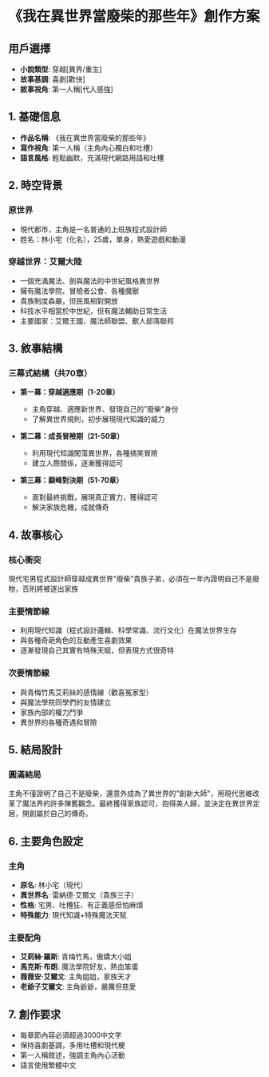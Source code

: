 # 《我在異世界當廢柴的那些年》創作方案

## 用戶選擇
- **小說類型**: 穿越[異界/重生]
- **故事基調**: 喜劇[歡快]
- **敘事視角**: 第一人稱[代入感強]

## 1. 基礎信息
- **作品名稱**: 《我在異世界當廢柴的那些年》
- **寫作視角**: 第一人稱（主角內心獨白和吐槽）
- **語言風格**: 輕鬆幽默，充滿現代網路用語和吐槽

## 2. 時空背景

### 原世界
- 現代都市，主角是一名普通的上班族程式設計師
- 姓名：林小宅（化名），25歲，單身，熱愛遊戲和動漫

### 穿越世界：艾爾大陸
- 一個充滿魔法、劍與魔法的中世紀風格異世界
- 擁有魔法學院、冒險者公會、各種魔獸
- 貴族制度森嚴，但民風相對開放
- 科技水平相當於中世紀，但有魔法輔助日常生活
- 主要國家：艾爾王國、魔法師聯盟、獸人部落聯邦

## 3. 敘事結構

### 三幕式結構（共70章）
- **第一幕：穿越適應期（1-20章）**
  - 主角穿越、適應新世界、發現自己的"廢柴"身份
  - 了解異世界規則，初步展現現代知識的威力
  
- **第二幕：成長冒險期（21-50章）**
  - 利用現代知識闖蕩異世界，各種搞笑冒險
  - 建立人際關係，逐漸獲得認可
  
- **第三幕：巔峰對決期（51-70章）**
  - 面對最終挑戰，展現真正實力，獲得認可
  - 解決家族危機，成就傳奇

## 4. 故事核心

### 核心衝突
現代宅男程式設計師穿越成異世界"廢柴"貴族子弟，必須在一年內證明自己不是廢物，否則將被逐出家族

### 主要情節線
- 利用現代知識（程式設計邏輯、科學常識、流行文化）在魔法世界生存
- 與各種奇葩角色的互動產生喜劇效果
- 逐漸發現自己其實有特殊天賦，但表現方式很奇特

### 次要情節線
- 與青梅竹馬艾莉絲的感情線（歡喜冤家型）
- 與魔法學院同學們的友情建立
- 家族內部的權力鬥爭
- 異世界的各種奇遇和冒險

## 5. 結局設計

### 圓滿結局
主角不僅證明了自己不是廢柴，還意外成為了異世界的"創新大師"，用現代思維改革了魔法界的許多陳舊觀念。最終獲得家族認可，抱得美人歸，並決定在異世界定居，開創屬於自己的傳奇。

## 6. 主要角色設定

### 主角
- **原名**: 林小宅（現代）
- **異世界名**: 雷納德·艾爾文（貴族三子）
- **性格**: 宅男、吐槽狂、有正義感但怕麻煩
- **特殊能力**: 現代知識+特殊魔法天賦

### 主要配角
- **艾莉絲·羅斯**: 青梅竹馬，傲嬌大小姐
- **馬克斯·布朗**: 魔法學院好友，熱血笨蛋
- **薇薇安·艾爾文**: 主角姐姐，家族天才
- **老爺子艾爾文**: 主角爺爺，嚴厲但慈愛

## 7. 創作要求
- 每章節內容必須超過3000中文字
- 保持喜劇基調，多用吐槽和現代梗
- 第一人稱敘述，強調主角內心活動
- 語言使用繁體中文
